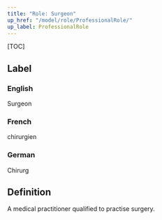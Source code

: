 ```yaml
---
title: "Role: Surgeon"
up_href: "/model/role/ProfessionalRole/"
up_label: ProfessionalRole
---
```


[TOC]

## Label

### English
Surgeon

### French
chirurgien

### German
Chirurg

## Definition
A medical practitioner qualified to practise surgery.
